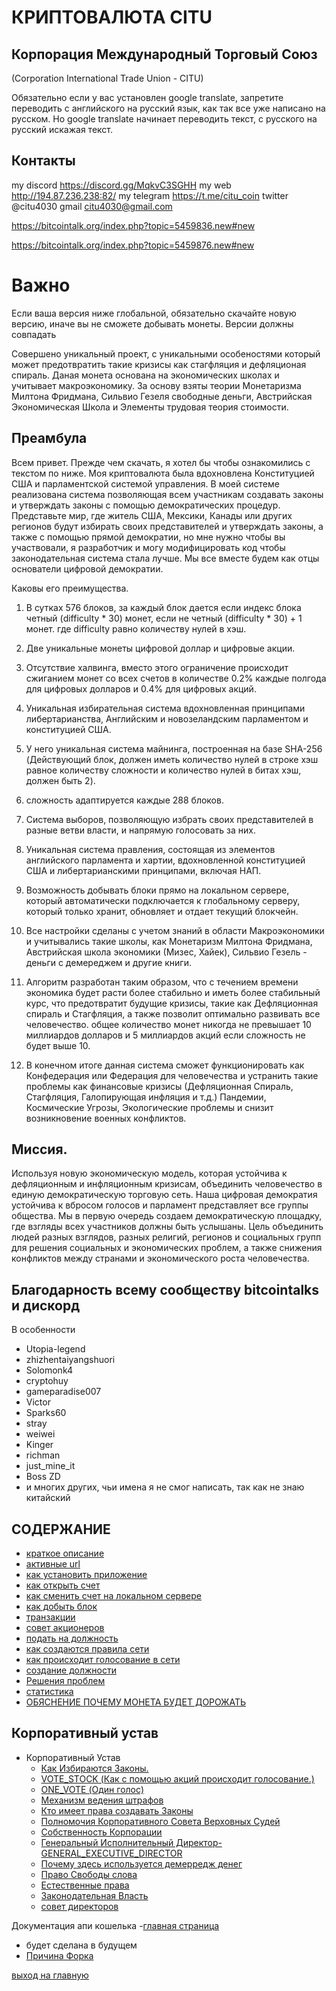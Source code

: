 # КРИПТОВАЛЮТА CITU
## Корпорация Международный Торговый Союз
(Corporation International Trade Union - CITU)

Обязательно если у вас установлен google translate, запретите переводить с английского на русский язык,
как так все уже написано на русском. Но google translate начинает переводить текст, с русского на русский искажая текст.

## Контакты
my discord https://discord.gg/MqkvC3SGHH
my web http://194.87.236.238:82/
my telegram https://t.me/citu_coin
twitter @citu4030
gmail 
citu4030@gmail.com

https://bitcointalk.org/index.php?topic=5459836.new#new

https://bitcointalk.org/index.php?topic=5459876.new#new
# Важно
Если ваша версия ниже глобальной, обязательно скачайте новую версию,
иначе вы не сможете добывать монеты. Версии должны совпадать

Совершено уникальный проект, с уникальными особеностями который может предотвратить такие кризисы как стагфляция и дефляционая спираль.
Даная монета основана на экономических школах и учитывает макроэкономику. За основу взяты теории Монетаризма Милтона Фридмана,
Сильвио Гезеля свободные деньги, Австрийская Экономическая Школа и Элементы трудовая теория стоимости.


## Преамбула
Всем привет.
Прежде чем скачать, я хотел бы чтобы ознакомились с текстом по ниже.
Моя криптовалюта была вдохновлена Конституцией США и парламентской системой управления.
В моей системе реализована система позволяющая всем участникам создавать законы и утверждать законы с помощью демократических процедур.
Представьте мир, где житель США, Мексики, Канады или других регионов будут избирать своих представителей и утверждать законы,
а также с помощью прямой демократии, но мне нужно чтобы вы участвовали, я разработчик и могу модифицировать
код чтобы законодательная система стала лучше. Мы все вместе будем как отцы основатели цифровой демократии.

Каковы его преимущества.
1. В сутках 576 блоков, за каждый блок дается если индекс блока четный (difficulty * 30) монет, если не четный
   (difficulty * 30) + 1 монет. где difficulty равно количеству нулей в хэш.
2. Две уникальные монеты цифровой доллар и цифровые акции.
3. Отсутствие халвинга, вместо этого ограничение происходит сжиганием монет со всех счетов в количестве
   0.2% каждые полгода для цифровых долларов и 0.4% для цифровых акций.
4. Уникальная избирательная система вдохновленная принципами либертарианства, Английским и новозеландским парламентом и
   конституцией США.
5. У него уникальная система майнинга, построенная на базе SHA-256 (Действующий блок, должен иметь количество
нулей в строке хэш равное количеству сложности и количество нулей в битах хэш, должен быть 2).
   
6. сложность адаптируется каждые 288 блоков.
7. Система выборов, позволяющую избрать своих представителей в разные ветви власти, и напрямую голосовать за них.
8. Уникальная система правления, состоящая из элементов английского парламента и хартии, вдохновленной конституцией
    США и либертарианскими принципами, включая НАП.
9. Возможность добывать блоки прямо на локальном сервере, который автоматически подключается к глобальному серверу, который только хранит,
   обновляет и отдает текущий блокчейн.
10. Все настройки сделаны с учетом знаний в области Макроэкономики и учитывались такие школы, как Монетаризм Милтона Фридмана,
    Австрийская школа экономики (Мизес, Хайек), Сильвио Гезель - деньги с демереджем и другие книги.
11. Алгоритм разработан таким образом, что с течением времени экономика будет расти более стабильно и иметь более стабильный курс,
    что предотвратит будущие кризисы, такие как Дефляционная спираль и Стагфляция, а также позволит оптимально развивать все человечество.
    общее количество монет никогда не превышает 10 миллиардов долларов и 5 миллиардов акций если сложность не будет выше 10.
12. В конечном итоге данная система сможет функционировать как Конфедерация или Федерация для человечества
    и устранить такие проблемы как финансовые кризисы (Дефляционная Спираль, Стагфляция, Галопирующая инфляция и т.д.)
    Пандемии, Космические Угрозы, Экологические проблемы и снизит возникновение военных конфликтов.

## Миссия.
Используя новую экономическую модель, которая устойчива к дефляционным и инфляционным кризисам,
объединить человечество в единую демократическую торговую сеть. Наша цифровая демократия устойчива к вбросом голосов
и парламент представляет все группы общества. Мы в первую очередь создаем демократическую площадку,
где взгляды всех участников должны быть услышаны. Цель объединить людей разных взглядов, разных религий,
регионов и социальных групп для решения социальных и экономических проблем, а также снижения конфликтов между
странами и экономического роста человечества.


## Благодарность всему сообществу bitcointalks и дискорд
В особенности
- Utopia-legend
- zhizhentaiyangshuori
- Solomonk4
- cryptohuy
- gameparadise007
- Victor
- Sparks60
- stray
- weiwei
- Kinger
- richman
- just_mine_it
- Boss ZD
- и многих других, чьи имена я не смог написать, так как не знаю китайский

## СОДЕРЖАНИЕ
- [краткое описание](../documentation/preamble.md)
- [активные url](../documentation/active-url.md)
- [как установить приложение](../documentation/install.md)
- [как открыть счет](../documentation/create-account.md)
- [как сменить счет на локальном сервере](../documentation/change-account.md)
- [как добыть блок](../documentation/mine.md)
- [транзакции](../documentation/transactions.md)
- [совет акционеров](../documentation/board-of-shareholders.md)
- [подать на должность](../documentation/management.md)
- [как создаются правила сети](../documentation/create-law.md)
- [как происходит голосование в сети](../documentation/voting-in-network.md)
- [создание должности](../documentation/create-postion.md)
- [Решения проблем](../documentation/solving-common-problems.md)
- [статистика](../documentation/statistics.md)
- [ОБЯСНЕНИЕ ПОЧЕМУ МОНЕТА БУДЕТ ДОРОЖАТЬ](../documentation/EXPLAIN.md)

[//]: # (- [создание фракции]&#40;../documentation/create-fraction.md&#41;)
## Корпоративный устав
- Корпоративный Устав
    - [Как Избираются Законы.](../charter/HOW_LAWS_ARE_CHOSEN.md)
    - [VOTE_STOCK (Как с помощью акций происходит голосование.)](../charter/VOTE_STOCK.md)
    - [ONE_VOTE (Один голос)](../charter/ONE_VOTE.md)
    - [Механизм ведения штрафов](../charter/MECHANISM_FOR_REDUCING_THE_NUMBER_OF_SHARES.md)
    - [Кто имеет права создавать Законы](../charter/WHO_HAS_THE_RIGHT_TO_CREATE_LAWS.md)
    - [Полномочия Корпоративного Совета Верховных Судей](../charter/POWERS_OF_THE_CORPORATE_COUNCIL_OF_JUDGES.md)
    - [Собственность Корпорации](../charter/PROPERTY_OF_THE_CORPORATION.md)
    - [Генеральный Исполнительный Директор-GENERAL_EXECUTIVE_DIRECTOR](../charter/GENERAL_EXECUTIVE_DIRECTOR.md)
    - [Почему здесь используется демерредж денег](../charter/EXPLANATION_WHY_MONEY_DEMURAGE_IS_USED_HERE.md)
    - [Право Свободы слова](../charter/FREEDOM_OF_SPEECH.md)
    - [Естественные права](../charter/RIGHTS.md)
    - [Законодательная Власть](../charter/POWER.md)
    - [совет директоров](../documentation/board-of-directors.md)
    


Документация апи кошелька
 -[главная страница](../documentation/documentation-api-wallet.md)
 - будет сделана в будущем
 - [Причина Форка](../documentation/afterFork.md)
    

[выход на главную](../readme.md)